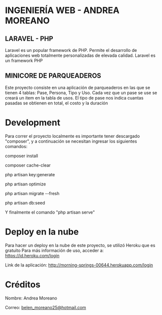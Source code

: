 #  INGENIERÍA WEB - ANDREA MOREANO 
## LARAVEL - PHP 

Laravel es un popular framework de PHP. Permite el desarrollo de aplicaciones web totalmente personalizadas de elevada calidad. Laravel es un framework PHP

## MINICORE DE PARQUEADEROS

Este proyecto consiste en una aplicación de parqueaderos en las que se tienen 4 tablas: Pase, Persona, Tipo y Uso. Cada vez que un pase se use se creará un item en la tabla de usos. El tipo de pase nos indica cuantas pasadas se obtienen en total, el costo y la duración

# Development
Para correr el proyecto localmente es importante tener descargado "composer", y a continuación se necesitan ingresar los siguientes comandos:

composer install

composer cache-clear

php artisan key:generate

php artisan optimize

php artisan migrate --fresh

php artisan db:seed

Y finalmente el comando "php artisan serve"

# Deploy en la nube
Para hacer un deploy en la nube de este proyecto, se utilizó Heroku que es gratuito
Para más información de uso, acceder a: https://id.heroku.com/login

Link de la aplicación: http://morning-springs-00644.herokuapp.com/login

# Créditos
Nombre: Andrea Moreano

Correo: belen_moreano25@hotmail.com